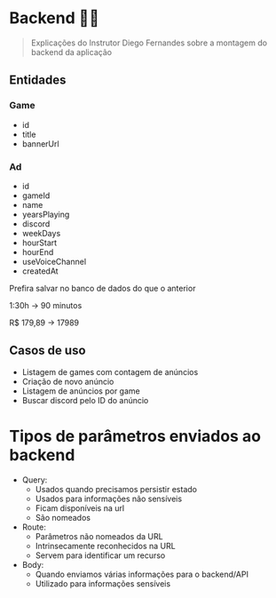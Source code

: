 # Backend 🧙‍♂️
> Explicações do Instrutor Diego Fernandes sobre a montagem do backend da aplicação

## Entidades

### Game

- id
- title
- bannerUrl

### Ad

- id
- gameId
- name
- yearsPlaying
- discord
- weekDays
- hourStart
- hourEnd
- useVoiceChannel
- createdAt

Prefira salvar no banco de dados do que o anterior

1:30h -> 90 minutos

R$ 179,89 -> 17989

## Casos de uso
- Listagem de games com contagem de anúncios
- Criação de novo anúncio
- Listagem de anúncios por game
- Buscar discord pelo ID do anúncio

# Tipos de parâmetros enviados ao backend

- Query:
  - Usados quando precisamos persistir estado
  - Usados para informações não sensíveis
  - Ficam disponíveis na url
  - São nomeados
- Route:
  - Parâmetros não nomeados da URL
  - Intrinsecamente reconhecidos na URL
  - Servem para identificar um recurso
- Body:
  - Quando enviamos várias informações para o backend/API
  - Utilizado para informações sensíveis